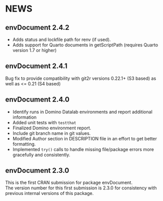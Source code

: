 # NEWS

## envDocument 2.4.2
+ Adds status and lockfile path for renv (if used).
+ Adds support for Quarto documents in getScriptPath (requires Quarto version
  1.7 or higher)

##  envDocument 2.4.1
Bug fix to provide compatibility with git2r versions 0.22.1+ (S3 based)
as well as <= 0.21 (S4 based)

## envDocument 2.4.0

+ Identify runs in Domino Datalab environments and report additional information
+ Added unit tests with `testthat`
+ Finalized Domino environment report.  
+ Include git branch name in git values.
+ Modified Author section in DESCRIPTION file in an effort to get better formatting.
+ Implemented `try()` calls to handle missing file/package errors more gracefully and consistently.

## envDocument 2.3.0
This is the first CRAN submission for package envDocument.  
The version number for this first submission is 2.3.0 for consistency with 
previous internal versions of this package.

